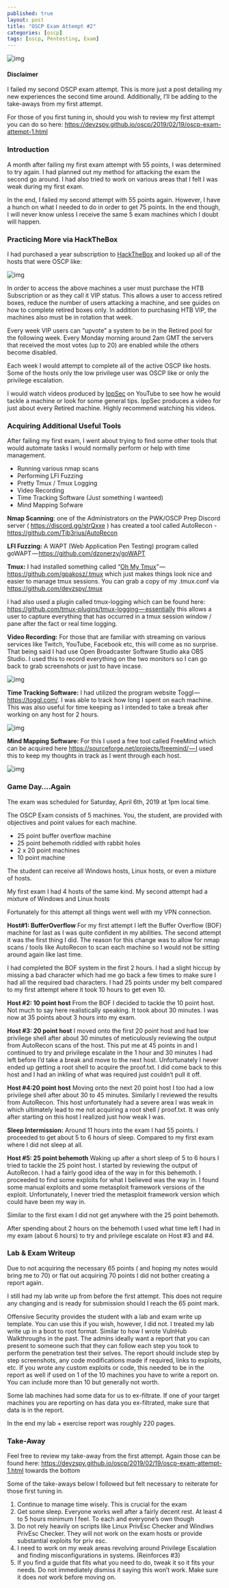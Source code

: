 ```yaml
---
published: true
layout: post
title: "OSCP Exam Attempt #2"
categories: [oscp]
tags: [oscp, Pentesting, Exam]
---
```


![img](https://cdn-images-1.medium.com/max/800/0*cFufqYlUCHsfS1pI.png)

#### Disclaimer

I failed my second OSCP exam attempt. This is more just a post detailing my new experiences the second time around. Additionally, I’ll be adding to the take-aways from my first attempt.

For those of you first tuning in, should you wish to review my first attempt you can do so here:  https://devzspy.github.io/oscp/2019/02/19/oscp-exam-attempt-1.html 

### **Introduction**

A month after failing my first exam attempt with 55 points, I was determined to try again. I had planned out my method for attacking the exam the second go around. I had also tried to work on various areas that I felt I was weak during my first exam.

In the end, I failed my second attempt with 55 points again. However, I have a hunch on what I needed to do in order to get 75 points. In the end though, I will never know unless I receive the same 5 exam machines which I doubt will happen.

### **Practicing More via HackTheBox**

I had purchased a year subscription to [HackTheBox](https://www.hackthebox.eu/) and looked up all of the hosts that were OSCP like:

![img](https://cdn-images-1.medium.com/max/800/0*lax4Z4nsiWcz1qVF.png)

In order to access the above machines a user must purchase the HTB Subscription or as they call it VIP status. This allows a user to access retired boxes, reduce the number of users attacking a machine, and see guides on how to complete retired boxes only. In addition to purchasing HTB VIP, the machines also must be in rotation that week.

Every week VIP users can “upvote” a system to be in the Retired pool for the following week. Every Monday morning around 2am GMT the servers that received the most votes (up to 20) are enabled while the others become disabled.

Each week I would attempt to complete all of the active OSCP like hosts. Some of the hosts only the low privilege user was OSCP like or only the privilege escalation.

I would watch videos produced by [IppSec](https://www.youtube.com/channel/UCa6eh7gCkpPo5XXUDfygQQA) on YouTube to see how he would tackle a machine or look for some general tips. IppSec produces a video for just about every Retired machine. Highly recommend watching his videos.

### **Acquiring Additional Useful Tools**

After failing my first exam, I went about trying to find some other tools that would automate tasks I would normally perform or help with time management.

- Running various nmap scans
- Performing LFI Fuzzing
- Pretty Tmux / Tmux Logging
- Video Recording
- Time Tracking Software (Just something I wanteed)
- Mind Mapping Sofware

**Nmap Scanning**: one of the Administrators on the PWK/OSCP Prep Discord server ( https://discord.gg/strQxxe ) has created a tool called AutoRecon - https://github.com/Tib3rius/AutoRecon

**LFI Fuzzing:** A WAPT (Web Application Pen Testing) program called goWAPT — https://github.com/dzonerzy/goWAPT

**Tmux:** I had installed something called “[Oh My Tmux](https://github.com/gpakosz/.tmux)” — https://github.com/gpakosz/.tmux which just makes things look nice and easier to manage tmux sessions. You can grab a copy of my .tmux.conf via https://github.com/devzspy/.tmux

I had also used a plugin called tmux-logging which can be found here: https://github.com/tmux-plugins/tmux-logging — essentially this allows a user to capture everything that has occurred in a tmux session window / pane after the fact or real time logging.

**Video Recording:** For those that are familiar with streaming on various services like Twitch, YouTube, Facebook etc, this will come as no surprise. That being said I had use Open Broadcaster Software Studio aka OBS Studio. I used this to record everything on the two monitors so I can go back to grab screenshots or just to have incase.

![img](https://cdn-images-1.medium.com/max/800/0*oETLKLqOv8LOSOCN.jpg)

**Time Tracking Software:** I had utilized the program website Toggl — https://toggl.com/. I was able to track how long I spent on each machine. This was also useful for time keeping as I intended to take a break after working on any host for 2 hours.

![img](https://cdn-images-1.medium.com/max/800/0*VI8XEcbNpdpbxPHN.png)

**Mind Mapping Software:** For this I used a free tool called FreeMind which can be acquired here https://sourceforge.net/projects/freemind/ — I used this to keep my thoughts in track as I went through each host.

![img](https://cdn-images-1.medium.com/max/800/0*YCrPvZvklDGG0QqO.png)

### **Game Day….Again**

The exam was scheduled for Saturday, April 6th, 2019 at 1pm local time.

The OSCP Exam consists of 5 machines. You, the student, are provided with objectives and point values for each machine.

- 25 point buffer overflow machine
- 25 point behemoth riddled with rabbit holes
- 2 x 20 point machines
- 10 point machine

The student can receive all Windows hosts, Linux hosts, or even a mixture of hosts.

My first exam I had 4 hosts of the same kind. My second attempt had a mixture of Windows and Linux hosts

Fortunately for this attempt all things went well with my VPN connection.

**Host#1: BufferOverflow**
For my first attempt I left the Buffer Overflow (BOF) machine for last as I was quite confident in my abilities. The second attempt it was the first thing I did. The reason for this change was to allow for nmap scans / tools like AutoRecon to scan each machine so I would not be sitting around again like last time.

I had completed the BOF system in the first 2 hours. I had a slight hiccup by missing a bad character which had me go back a few times to make sure I had all the required bad characters. I had 25 points under my belt compared to my first attempt where it took 10 hours to get even 10.

**Host #2: 10 point host**
From the BOF I decided to tackle the 10 point host. Not much to say here realistically speaking. It took about 30 minutes. I was now at 35 points about 3 hours into my exam.

**Host #3: 20 point host**
I moved onto the first 20 point host and had low privilege shell after about 30 minutes of meticulously reviewing the output from AutoRecon scans of the host. This put me at 45 points in and I continued to try and privilege escalate in the 1 hour and 30 minutes I had left before I’d take a break and move to the next host. Unfortunately I never ended up getting a root shell to acquire the proof.txt. I did come back to this host and I had an inkling of what was required just couldn’t pull it off.

**Host #4:20 point host**
Moving onto the next 20 point host I too had a low privilege shell after about 30 to 45 minutes. Similarly I reviewed the results from AutoRecon. This host unfortunately had a severe area I was weak in which ultimately lead to me not acquiring a root shell / proof.txt. It was only after starting on this host I realized just how weak I was.

**Sleep Intermission:**
Around 11 hours into the exam I had 55 points. I proceeded to get about 5 to 6 hours of sleep. Compared to my first exam where I did not sleep at all.

**Host #5: 25 point behemoth**
Waking up after a short sleep of 5 to 6 hours I tried to tackle the 25 point host. I started by reviewing the output of AutoRecon. I had a fairly good idea of the way in for this behemoth. I proceeded to find some exploits for what I believed was the way in. I found some manual exploits and some metasploit framework versions of the exploit. Unfortunately, I never tried the metasploit framework version which could have been my way in.

Similar to the first exam I did not get anywhere with the 25 point behemoth.

After spending about 2 hours on the behemoth I used what time left I had in my exam (about 6 hours) to try and privilege escalate on Host #3 and #4.

### Lab & Exam Writeup

Due to not acquiring the necessary 65 points ( and hoping my notes would bring me to 70) or flat out acquiring 70 points I did not bother creating a report again.

I still had my lab write up from before the first attempt. This does not require any changing and is ready for submission should I reach the 65 point mark.

Offensive Security provides the student with a lab and exam write up template. You can use this if you wish, however, I did not. I treated my lab write up in a boot to root format. Similar to how I wrote VulnHub Walkthroughs in the past. The admins ideally want a report that you can present to someone such that they can follow each step you took to perform the penetration test their selves. The report should include step by step screenshots, any code modifications made if required, links to exploits, etc. If you wrote any custom exploits or code, this needed to be in the report as well if used on 1 of the 10 machines you have to write a report on. You can include more than 10 but generally not worth.

Some lab machines had some data for us to ex-filtrate. If one of your target machines you are reporting on has data you ex-filtrated, make sure that data is in the report.

In the end my lab + exercise report was roughly 220 pages.

### Take-Away

Feel free to review my take-away from the first attempt. Again those can be found here:  https://devzspy.github.io/oscp/2019/02/19/oscp-exam-attempt-1.html  towards the bottom

Some of the take-aways below I followed but felt necessary to reiterate for those first tuning in.

1. Continue to manage time wisely. This is crucial for the exam
2. Get some sleep. Everyone works well after a fairly decent rest. At least 4 to 5 hours minimum I feel. To each and everyone’s own though
3. Do not rely heavily on scripts like Linux PrivEsc Checker and Windiws PrivEsc Checker. They will not work on the exam hosts or provide substantial exploits for priv esc.
4. I need to work on my weak areas revolving around Privilege Escalation and finding misconfigurations in systems. (Reinforces #3)
5. If you find a guide that fits what you need to do, tweak it so it fits your needs. Do not immediately dismiss it saying this won’t work. Make sure it does *not* work before moving on.